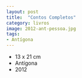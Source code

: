 ```yaml
---
layout: post
title:  "Contos Completos"
category: livros
image: 2012-ant-pessoa.jpg
tags:
- Antígona
---
```


- 13 x 21 cm
- Antígona
- 2012

